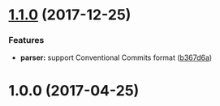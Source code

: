 <a name="1.1.0"></a>
# [1.1.0](https://github.com/jserme/cclog-parser/compare/v1.0.1...v1.1.0) (2017-12-25)


### Features

* **parser:** support Conventional Commits format ([b367d6a](https://github.com/jserme/cclog-parser/commit/b367d6a))



<a name="1.0.0"></a>
# 1.0.0 (2017-04-25)



